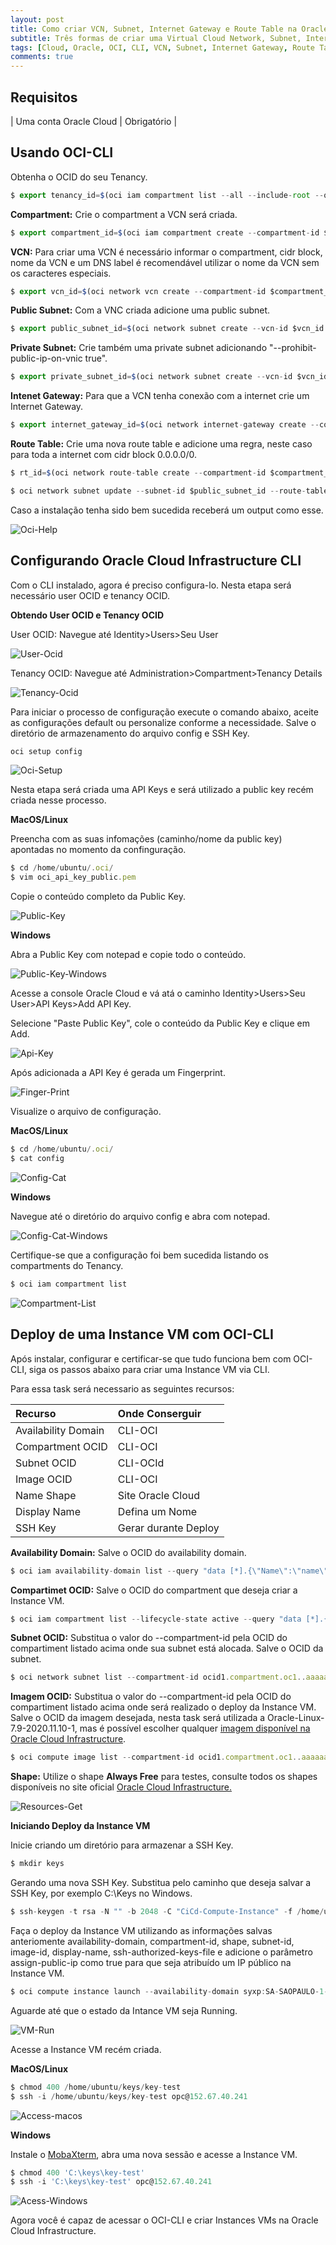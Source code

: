 ```yaml
---
layout: post
title: Como criar VCN, Subnet, Internet Gateway e Route Table na Oracle Cloud
subtitle: Três formas de criar uma Virtual Cloud Network, Subnet, Internet Gateway e Route Table na Oracle Cloud Infrastructure
tags: [Cloud, Oracle, OCI, CLI, VCN, Subnet, Internet Gateway, Route Table]
comments: true
---
```


## Requisitos

| Uma conta Oracle Cloud | Obrigatório |

## Usando OCI-CLI

Obtenha o OCID do seu Tenancy.

```javascript
$ export tenancy_id=$(oci iam compartment list --all --include-root --query "data[?contains(\"id\",'tenancy')].id | [0]" --raw-output)  
```

**Compartment:** Crie o compartment a VCN será criada.

```javascript
$ export compartment_id=$(oci iam compartment create --compartment-id $tenancy_id --description cli-test --name compartment-test-cli --query "data.id" --raw-output)
```

**VCN:** Para criar uma VCN é necessário informar o compartment, cidr block, nome da VCN e um DNS label é recomendável utilizar o nome da VCN sem os caracteres especiais.

```javascript
$ export vcn_id=$(oci network vcn create --compartment-id $compartment_id --cidr-block "10.0.0.0/16" --display-name vcn-cli-test --dns-label vcnclitest --query "data.id" --raw-output)
```

**Public Subnet:** Com a VNC criada adicione uma public subnet.

```javascript
$ export public_subnet_id=$(oci network subnet create --vcn-id $vcn_id --compartment-id $compartment_id --cidr-block "10.0.0.0/24" --display-name public-subnet --dns-label publicsubnet --query "data.id" --raw-output)
```

**Private Subnet:** Crie também uma private subnet adicionando "--prohibit-public-ip-on-vnic true".

```javascript
$ export private_subnet_id=$(oci network subnet create --vcn-id $vcn_id --compartment-id $compartment_id --prohibit-public-ip-on-vnic true --cidr-block "10.0.1.0/24" --display-name private-subnet --dns-label privatesubnet --query "data.id" --raw-output)
```

**Intenet Gateway:** Para que a VCN tenha conexão com a internet crie um Internet Gateway.

```javascript
$ export internet_gateway_id=$(oci network internet-gateway create --compartment-id $compartment_id --is-enabled true --vcn-id $vcn_id --display-name IG-cli-test --query "data.id" --raw-output)
```

**Route Table:** Crie uma nova route table e adicione uma regra, neste caso para toda a internet com cidr block 0.0.0.0/0.

```javascript
$ rt_id=$(oci network route-table create --compartment-id $compartment_id --route-rules '[{"cidrBlock":"0.0.0.0/0","networkEntityId":"'$internet_gateway_id'"}]' --vcn-id $vcn_id --display-name route-table-cli --query "data.id" --raw-output)

$ oci network subnet update --subnet-id $public_subnet_id --route-table-id $rt_id
```



Caso a instalação tenha sido bem sucedida receberá um output como esse.

![Oci-Help](https://objectstorage.sa-saopaulo-1.oraclecloud.com/p/E4YcwQoBdQsKXZm8fVrLci4xiInG0FiRaGWSQfNEXxVXJAmfiSXS-3-PPKoWV2Vr/n/gr8gkzaf8nit/b/bucket-euoraf4-site/o/2020-11-30-Configurando-OCI-CLI/oci-help.png)

## Configurando Oracle Cloud Infrastructure CLI

Com o CLI instalado, agora é preciso configura-lo. Nesta etapa será necessário user OCID e tenancy OCID.

**Obtendo User OCID e Tenancy OCID** 

User OCID: Navegue até Identity>Users>Seu User

![User-Ocid](https://objectstorage.sa-saopaulo-1.oraclecloud.com/p/np_zGbe9Zaz9UINKmPcGJhRIxsGrUHuVEEcDhLG6RQow1d6SMvspygRAq_UCpzff/n/gr8gkzaf8nit/b/bucket-euoraf4-site/o/2020-11-30-Configurando-OCI-CLI/user-ocid.png)

Tenancy OCID: Navegue até Administration>Compartment>Tenancy Details

![Tenancy-Ocid](https://objectstorage.sa-saopaulo-1.oraclecloud.com/p/AgiXs372OaF4Jl9P2gdjVXpgceo-c_u7So_hh2oFnDolVOGFv3VwgCEniswKKxQB/n/gr8gkzaf8nit/b/bucket-euoraf4-site/o/2020-11-30-Configurando-OCI-CLI/tenancy-ocid.png)

Para iniciar o processo de configuração execute o comando abaixo, aceite as configurações default ou personalize conforme a necessidade. Salve o diretório de armazenamento do arquivo config e SSH Key.

```javascript
oci setup config
```
![Oci-Setup](https://objectstorage.sa-saopaulo-1.oraclecloud.com/p/Wu9yqvH68zmY2b7VbxXnbi1pwXZl54R7-YfNC8WVNpf-kz_xCczdbvMNjpwQagLy/n/gr8gkzaf8nit/b/bucket-euoraf4-site/o/2020-11-30-Configurando-OCI-CLI/oci-setup-config.png)

Nesta etapa será criada uma API Keys e será utilizado a public key recém criada nesse processo.

**MacOS/Linux**

Preencha com as suas infomações (caminho/nome da public key) apontadas no momento da confinguração.

```javascript
$ cd /home/ubuntu/.oci/
$ vim oci_api_key_public.pem 
```
Copie o conteúdo completo da Public Key.

![Public-Key](https://objectstorage.sa-saopaulo-1.oraclecloud.com/p/vOVDjB3xmwdJUYLaQRSVXluCGDaCtPUbN0gv6At8kYdtnrgLK5wJSptvLISA0nxT/n/gr8gkzaf8nit/b/bucket-euoraf4-site/o/2020-11-30-Configurando-OCI-CLI/public-key.png)

**Windows**

Abra a Public Key com notepad e copie todo o conteúdo.

![Public-Key-Windows](https://objectstorage.sa-saopaulo-1.oraclecloud.com/p/vOVDjB3xmwdJUYLaQRSVXluCGDaCtPUbN0gv6At8kYdtnrgLK5wJSptvLISA0nxT/n/gr8gkzaf8nit/b/bucket-euoraf4-site/o/2020-11-30-Configurando-OCI-CLI/public-key.png)

Acesse a console Oracle Cloud e vá atá o caminho Identity>Users>Seu User>API Keys>Add API Key.

Selecione "Paste Public Key", cole o conteúdo da Public Key e clique em Add.

![Api-Key](https://objectstorage.sa-saopaulo-1.oraclecloud.com/p/GFEO45ZEfNHoh4PEG-JULwJJ5h-sPIdLFyc8kRyIUiPalFoyrwEd4CdkCPVZhnT2/n/gr8gkzaf8nit/b/bucket-euoraf4-site/o/2020-11-30-Configurando-OCI-CLI/api-key.png)

Após adicionada a API Key é gerada um Fingerprint. 

![Finger-Print](https://objectstorage.sa-saopaulo-1.oraclecloud.com/p/J-fdWrzqA79ic4IYMXvSTJg0gslBP0R1KeGY4wfuY0jFus4Kx0ZTago6Uhi2QtJc/n/gr8gkzaf8nit/b/bucket-euoraf4-site/o/2020-11-30-Configurando-OCI-CLI/fingerprint.png)

Visualize o arquivo de configuração.

**MacOS/Linux**

```javascript
$ cd /home/ubuntu/.oci/
$ cat config
```

![Config-Cat](https://objectstorage.sa-saopaulo-1.oraclecloud.com/p/QP1n5BBih4rC9YNK2DSH5bS3xtB5NJZSqtGeIsJr-xsNbuZqbf1ucSKhplx_QIm7/n/gr8gkzaf8nit/b/bucket-euoraf4-site/o/2020-11-30-Configurando-OCI-CLI/config.png)

**Windows**

Navegue até o diretório do arquivo config e abra com notepad.

![Config-Cat-Windows](https://objectstorage.sa-saopaulo-1.oraclecloud.com/p/uEdpaH0pQjgD4EQ04W7AqkVGFTqKIkaWt180qI7FpypikIpvb46_hukwPIV3qbT3/n/gr8gkzaf8nit/b/bucket-euoraf4-site/o/2020-11-30-Configurando-OCI-CLI/config-windows.png)

Certifique-se que a configuração foi bem sucedida listando os compartments do Tenancy.

```javascript
$ oci iam compartment list
```

![Compartment-List](https://objectstorage.sa-saopaulo-1.oraclecloud.com/p/FmAMKaP-SLgK1KhRNlVZGlXRsg0qTQD0PPydkh4BnKz7z7R3Usd8p64-Td6J0Jpc/n/gr8gkzaf8nit/b/bucket-euoraf4-site/o/2020-11-30-Configurando-OCI-CLI/compartment-list.png)

## Deploy de uma Instance VM com OCI-CLI

Após instalar, configurar e certificar-se que tudo funciona bem com OCI-CLI, siga os passos abaixo para criar uma Instance VM via CLI.

Para essa task será necessario as seguintes recursos:

| Recurso | Onde Conserguir |
| :------ |:--- |
| Availability Domain | CLI-OCI |
| Compartment OCID | CLI-OCI |
| Subnet OCID | CLI-OCId |
| Image OCID | CLI-OCI |
| Name Shape | Site Oracle Cloud |
| Display Name | Defina um Nome | 
| SSH Key | Gerar durante Deploy |

**Availability Domain:** Salve o OCID do availability domain.

```javascript
$ oci iam availability-domain list --query "data [*].{\"Name\":\"name\"}" --output table
```

**Compartimet OCID:** Salve o OCID do compartment que deseja criar a Instance VM.

```javascript
$ oci iam compartment list --lifecycle-state active --query "data [*].{\"Name\":\"name\",\"id\":\"id\"}" --output table
```

**Subnet OCID:** Substitua o valor do --compartment-id pela OCID do compartiment listado acima onde sua subnet está alocada. Salve o OCID da subnet.

```javascript
$ oci network subnet list --compartment-id ocid1.compartment.oc1..aaaaaaaa2tjqxvk2oxw45php23trjixcrzwb3bhzhcw4qqjpjcpvozny6mza --query "data [*].{\"Name\":\"display-name\",\"id\":\"id\"}" --output table
```

**Imagem OCID:** Substitua o valor do --compartment-id pela OCID do compartiment listado acima onde será realizado o deploy da Instance VM. Salve o OCID da imagem desejada, nesta task será utilizada a Oracle-Linux-7.9-2020.11.10-1, mas é possível escolher qualquer [imagem disponível na Oracle Cloud Infrastructure](https://docs.cloud.oracle.com/en-us/iaas/images/).

```javascript
$ oci compute image list --compartment-id ocid1.compartment.oc1..aaaaaaaayu2eqzztrf7nrvi2dc5h2vl2rw2xoqphiucblfg7ossq7rzc5wsq --query "data [?contains(\"display-name\",'Oracle-Linux-7.9')].{\"IMAGE\":\"display-name\",\"ID\":\"id\"}" --output table
```

**Shape:** Utilize o shape **Always Free** para testes, consulte todos os shapes disponíveis no site oficial [Oracle Cloud Infrastructure.](https://docs.cloud.oracle.com/en-us/iaas/Content/Compute/References/computeshapes.htm)

![Resources-Get](https://objectstorage.sa-saopaulo-1.oraclecloud.com/p/pACSZBitORcnthvHOrTAg4R5nFyflz6fP3Es08mvZ4kxE8nwsYt10ZzAcwRwpHDY/n/gr8gkzaf8nit/b/bucket-euoraf4-site/o/2020-11-30-Configurando-OCI-CLI/resource-get.png)

**Iniciando Deploy da Instance VM**

Inicie criando um diretório para armazenar a SSH Key.

```javascript
$ mkdir keys
```

Gerando uma nova SSH Key. Substitua pelo caminho que deseja salvar a SSH Key, por exemplo C:\Keys no Windows. 

```javascript
$ ssh-keygen -t rsa -N "" -b 2048 -C "CiCd-Compute-Instance" -f /home/ubuntu/keys/key-test
```

Faça o deploy da Instance VM utilizando as informações salvas anteriomente availability-domain, compartment-id, shape, subnet-id, image-id, display-name, ssh-authorized-keys-file e adicione o parâmetro assign-public-ip como true para que seja atribuído um IP público na Instance VM.

```javascript
$ oci compute instance launch --availability-domain syxp:SA-SAOPAULO-1-AD-1 --compartment-id ocid1.compartment.oc1..aaaaaaaa2tjqxvk2oxw45php23trjixcrzwb3bhzhcw4qqjpjcpvozny6mza --shape VM.Standard.E2.1.Micro --subnet-id ocid1.subnet.oc1.sa-saopaulo-1.aaaaaaaa2j4d7too2lkyjtlzujdegwl3m37tpoqxilnsyunykc2nh3fy65kq --image-id ocid1.image.oc1.sa-saopaulo-1.aaaaaaaa7inha53kcyutiqdbz3w4gvms2ab5z3bc624loheugh7fbvg4wada --assign-public-ip true --display-name instance-vm-teste --ssh-authorized-keys-file /home/ubuntu/keys/key-test.pub
```

Aguarde até que o estado da Intance VM seja Running.

![VM-Run](https://objectstorage.sa-saopaulo-1.oraclecloud.com/p/frjmu6F0Z5y29QjmRqTmV8xDhwrUcLPBHN6E0NsT6p3loROKM2m6-BPcNFlAXsqL/n/gr8gkzaf8nit/b/bucket-euoraf4-site/o/2020-11-30-Configurando-OCI-CLI/running-instance.png)

Acesse a Instance VM recém criada.

**MacOS/Linux**

```javascript
$ chmod 400 /home/ubuntu/keys/key-test
$ ssh -i /home/ubuntu/keys/key-test opc@152.67.40.241
```

![Access-macos](https://objectstorage.sa-saopaulo-1.oraclecloud.com/p/MiuLVTjjSNXUtaqxJCT_CAI0z4Ia9B7OUbOE87GjmXgOorvN5fL3b-kICe9tbZhT/n/gr8gkzaf8nit/b/bucket-euoraf4-site/o/2020-11-30-Configurando-OCI-CLI/access-macos.png)

**Windows**

Instale o [MobaXterm](https://mobaxterm.mobatek.net/), abra uma nova sessão e acesse a Instance VM.

```javascript
$ chmod 400 'C:\keys\key-test'
$ ssh -i 'C:\keys\key-test' opc@152.67.40.241
```

![Acess-Windows](https://objectstorage.sa-saopaulo-1.oraclecloud.com/p/MKR3wsGjo5S0o1C-i19XtWHpINaXKoPA0qFYYNqCus9fUhkXl4I7jW-sue1tZbU6/n/gr8gkzaf8nit/b/bucket-euoraf4-site/o/2020-11-30-Configurando-OCI-CLI/access-windows.png)

Agora você é capaz de acessar o OCI-CLI e criar Instances VMs na Oracle Cloud Infrastructure.
